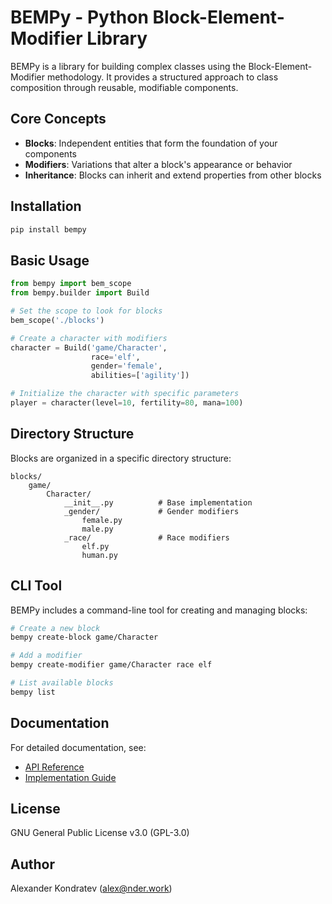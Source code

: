 # BEMPy - Python Block-Element-Modifier Library

BEMPy is a library for building complex classes using the Block-Element-Modifier methodology. It provides a structured approach to class composition through reusable, modifiable components.

## Core Concepts

- **Blocks**: Independent entities that form the foundation of your components
- **Modifiers**: Variations that alter a block's appearance or behavior
- **Inheritance**: Blocks can inherit and extend properties from other blocks

## Installation

```bash
pip install bempy
```

## Basic Usage

```python
from bempy import bem_scope
from bempy.builder import Build

# Set the scope to look for blocks
bem_scope('./blocks')

# Create a character with modifiers
character = Build('game/Character', 
                  race='elf', 
                  gender='female', 
                  abilities=['agility'])

# Initialize the character with specific parameters
player = character(level=10, fertility=80, mana=100)
```

## Directory Structure

Blocks are organized in a specific directory structure:

```
blocks/
    game/
        Character/
            __init__.py          # Base implementation
            _gender/             # Gender modifiers
                female.py
                male.py
            _race/               # Race modifiers
                elf.py
                human.py
```

## CLI Tool

BEMPy includes a command-line tool for creating and managing blocks:

```bash
# Create a new block
bempy create-block game/Character

# Add a modifier
bempy create-modifier game/Character race elf

# List available blocks
bempy list
```

## Documentation

For detailed documentation, see:
- [API Reference](docs/api/index.md)
- [Implementation Guide](IMPLEMENTATION_PLAIN.md)

## License

GNU General Public License v3.0 (GPL-3.0)

## Author

Alexander Kondratev (alex@nder.work)

